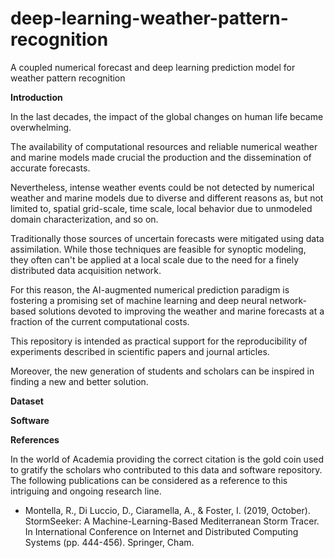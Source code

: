 # deep-learning-weather-pattern-recognition
A coupled numerical forecast and deep learning prediction model for weather pattern recognition

**Introduction**

In the last decades, the impact of the global changes on human life became overwhelming.

The availability of computational resources and reliable numerical weather and marine models made crucial the production and the dissemination of accurate forecasts.

Nevertheless, intense weather events could be not detected by numerical weather and marine models due to diverse and different reasons as, but not limited to, spatial grid-scale, time scale, local behavior due to unmodeled domain characterization, and so on.

Traditionally those sources of uncertain forecasts were mitigated using data assimilation. While those techniques are feasible for synoptic modeling, they often can't be applied at a local scale due to the need for a finely distributed data acquisition network.

For this reason, the AI-augmented numerical prediction paradigm is fostering a promising set of machine learning and deep neural network-based solutions devoted to improving the weather and marine forecasts at a fraction of the current computational costs. 

This repository is intended as practical support for the reproducibility of experiments described in scientific papers and journal articles.

Moreover, the new generation of students and scholars can be inspired in finding a new and better solution.  

**Dataset**

**Software**

**References**

In the world of Academia providing the correct citation is the gold coin used to gratify the scholars who contributed to this data and software repository. The following publications can be considered as a reference to this intriguing and ongoing research line.

* Montella, R., Di Luccio, D., Ciaramella, A., & Foster, I. (2019, October). StormSeeker: A Machine-Learning-Based Mediterranean Storm Tracer. In International Conference on Internet and Distributed Computing Systems (pp. 444-456). Springer, Cham.

